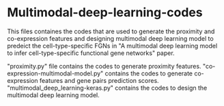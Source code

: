 # Multimodal-deep-learning-codes
This files containes the codes that are used to generate the proximity and co-expression features and designing multimodal deep learning model to predeict the cell-type-specific FGNs in "A multimodal deep learning model to infer cell-type-specific functional gene networks" paper.

"proximity.py" file contains the codes to generate proximity features.
"co-expression-multimodal-model.py" contains the codes to generate co-expression features and gene pairs prediction scores.
"multimodal_deep_learning-keras.py" contains the codes to design the multimodal deep learning model.

